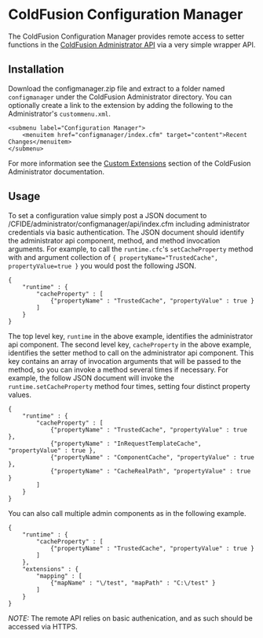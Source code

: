 ColdFusion Configuration Manager
================================

The ColdFusion Configuration Manager provides remote access to setter functions in the [ColdFusion Administrator API](http://help.adobe.com/en_US/ColdFusion/9.0/Admin/WSc3ff6d0ea77859461172e0811cbf364104-7fcf.html) via a very simple wrapper API.

Installation
------------

Download the configmanager.zip file and extract to a folder named `configmanager` under the ColdFusion Administrator directory. You can optionally create a link to the extension by adding the following to the Administrator's `custommenu.xml`.

    <submenu label="Configuration Manager">
        <menuitem href="configmanager/index.cfm" target="content">Recent Changes</menuitem>
    </submenu>

For more information see the [Custom Extensions](http://help.adobe.com/en_US/ColdFusion/9.0/Admin/WSc3ff6d0ea77859461172e0811cbf3638e6-7fbf.html) section of the ColdFusion Administrator documentation.

Usage
-----

To set a configuration value simply post a JSON document to /CFIDE/administrator/configmanager/api/index.cfm including administrator credentials via basic authentication. The JSON document should identify the administrator api component, method, and method invocation arguments. For example, to call the `runtime.cfc`'s `setCacheProperty` method with and argument collection of `{ propertyName="TrustedCache", propertyValue=true }` you would post the following JSON.

    { 
        "runtime" : { 
            "cacheProperty" : [ 
                {"propertyName" : "TrustedCache", "propertyValue" : true } 
            ]
        }
    }

The top level key, `runtime` in the above example, identifies the administrator api component. The second level key, `cacheProperty` in the above example, identifies the setter method to call on the administrator api component. This key contains an array of invocation arguments that will be passed to the method, so you can invoke a method several times if necessary. For example, the follow JSON document will invoke the `runtime.setCacheProperty` method four times, setting four distinct property values.

    { 
        "runtime" : { 
            "cacheProperty" : [ 
                {"propertyName" : "TrustedCache", "propertyValue" : true },
                {"propertyName" : "InRequestTemplateCache", "propertyValue" : true },
                {"propertyName" : "ComponentCache", "propertyValue" : true },
                {"propertyName" : "CacheRealPath", "propertyValue" : true } 
            ]
        }
    }

You can also call multiple admin components as in the following example.

    { 
        "runtime" : { 
            "cacheProperty" : [ 
                {"propertyName" : "TrustedCache", "propertyValue" : true } 
            ]
        },
        "extensions" : {
            "mapping" : [
                {"mapName" : "\/test", "mapPath" : "C:\/test" }
            ]
        }
    }

*NOTE:* The remote API relies on basic authenication, and as such should be accessed via HTTPS. 

